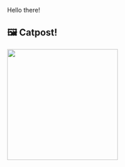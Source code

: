 Hello there!



## 🖼️ Catpost!

<sub>
    <img src="https://cdn2.thecatapi.com/images/bku.jpg" height="256">
</sub>

